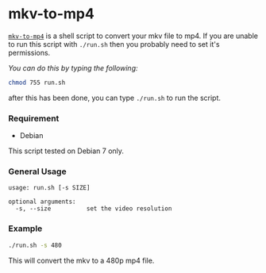# mkv-to-mp4
[`mkv-to-mp4`](https://github.com/hklcf/mkv-to-mp4) is a shell script to convert your mkv file to mp4. If you are unable to run this script with `./run.sh` then you probably need to set it's permissions.

*You can do this by typing the following:*

```sh
chmod 755 run.sh
```

after this has been done, you can type `./run.sh` to run the script.

### Requirement
- Debian

This script tested on Debian 7 only.

### General Usage
```
usage: run.sh [-s SIZE]

optional arguments:
  -s, --size          set the video resolution
```

### Example
```sh
./run.sh -s 480
```

This will convert the mkv to a 480p mp4 file.
